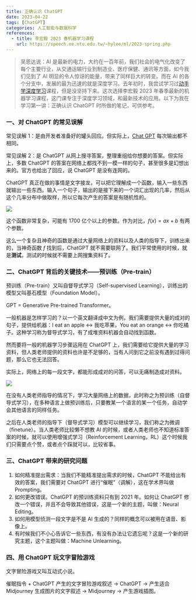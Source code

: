 ```yaml
---
title: 正确认识 ChatGPT
date: 2023-04-22
tags: [ChatGPT]
categories: 人工智能与数据科学
references: 
  - title: 李宏毅 2023 春机器学习课程
    url: https://speech.ee.ntu.edu.tw/~hylee/ml/2023-spring.php
---
```


> 吴恩达说：AI 是最新的电力，大约在一百年前，我们社会的电气化改变了每个主要行业，从交通运输行业到制造业、医疗保健、通讯等方面，如今我们见到了 AI 明显的令人惊讶的能量，带来了同样巨大的转变。而在 AI 的各个分支中，发展的最为迅速的就是深度学习。去年初时，我尝试学习过[动手学深度学习](/动手学深度学习/)课程，但是没坚持下来。这次选择李宏毅 2023 年春季最新的机器学习课程，这门课专注于深度学习领域，和最新技术的应用。以下为我在学习第一讲：正确认识 ChatGPT 时所做的笔记，可供参考。

<!--more-->

### 一、对 ChatGPT 的常见误解

常见误解 1：是由开发者准备好的罐头回应。但实际上，[Chat GPT](https://chat.openai.com/chat) 每次输出都不相同。

常见误解 2：是 ChatGPT 从网上搜寻答案，整理重组给你想要的答案。但实际上，多数 ChatGPT 的答案在网络上都找不到一模一样的句子，甚至很多是幻想出来的。官方也给出了回应，说 ChatGPT 是没有连网的。

ChatGPT 真正在做的事情是文字接龙，可以把它理解成一个函数，输入一些东西就输出一些东西。输入一个句子，输出的是接下来的一个词汇出现的几率，然后从这个几率分布中做取样，所以它每次产生的答案是有随机性的。

![](https://blog.zhuangzhihao.top/img/ChatGPT01.png)

这个函数非常复杂，可能有 1700 亿个以上的参数。作为对比，$f(x) = a x + b$ 有两个参数。

这么一个复杂且神奇的函数是通过大量网络上的资料以及人类的指导下，训练出来的，当神奇函数 $f$ 找到后，ChatGPT 就不需要联网了。我们平常使用的时候，就是**测试**，测试的时候就不需要上网搜集资料了。

### 二、ChatGPT 背后的关键技术——预训练（Pre-train）

预训练（Pre-train）又叫自督导式学习（Self-supervised Learning），训练出的模型又叫基石模型（Foundation Model）。

GPT = Generative Pre-trained Transformer。

一般机器是怎样学习的？以一个英文翻译成中文为例，我们需要提供大量的成对的句子，提供给机器：I eat an apple <-> 我吃苹果，You eat an orange <-> 你吃橘子。这种学习称为督导式学习，有了成堆资料机器会自动找到函数。

然而要将一般的机器学习步骤运用在 ChatGPT 上，我们需要给它提供大量的学习资料，但人类老师提供的资料也许是不足够的，当有人问到它之前没有遇到过得问题，那么它也无法回答。

实际上，网络上的每一段文字，都能形成成对的问答，可以无痛制造成对资料。

![](https://blog.zhuangzhihao.top/img/ChatGPT02.png)

在没有人类老师指导的情况下，学习大量网络上的数据，此时称之为预训练（自督导式学习），在多种语言上做预训练后，只要教某一个语言的某一个任务，自动学会其他语言的同样任务。

之后在人类老师的指导下（督导式学习）模型可以继续学习，我们称之为微调（finetune）。当人类老师比较懒不想教 AI 的时候，或者人类老师也不知道标准答案的时候，就可以使用增强式学习（Reinforcement Learning，RL）这个时候我们只需要点个赞，或者点个踩就可以，比较省事。

### 三、ChatGPT 带来的研究问题

1.   如何精准提出需求：当我们不能精准提出需求的时候，ChatGPT 不能给出有效的答案，我们需要对 ChatGPT 进行“催眠”（调解），这在学术界叫做 Prompting。
2.   如何更改错误。ChatGPT 的预训练资料只有到 2021 年。如何让 ChatGPT 修改一个错误，并且不会导致其他错误，这是一个新的主题，叫做：Neural Editing。
3.   如何用模型侦测一段文字是不是 AI 生成的？同样的概念可以被用在语音、影像上。
4.   有时候我们不小心告诉它一些东西，有没有办法让它遗忘呢？这是一个新的研究主题，这个主题叫做：Machine Unlearning。

### 四、用 ChatGPT 玩文字冒险游戏

文字冒险游戏又叫互动式小说。

催眠指令 + ChatGPT 产生的文字冒险游戏叙述 -> ChatGPT -> 产生适合 Midjourney 生成图片的文字叙述 -> Midjourney -> 产生游戏插图。
